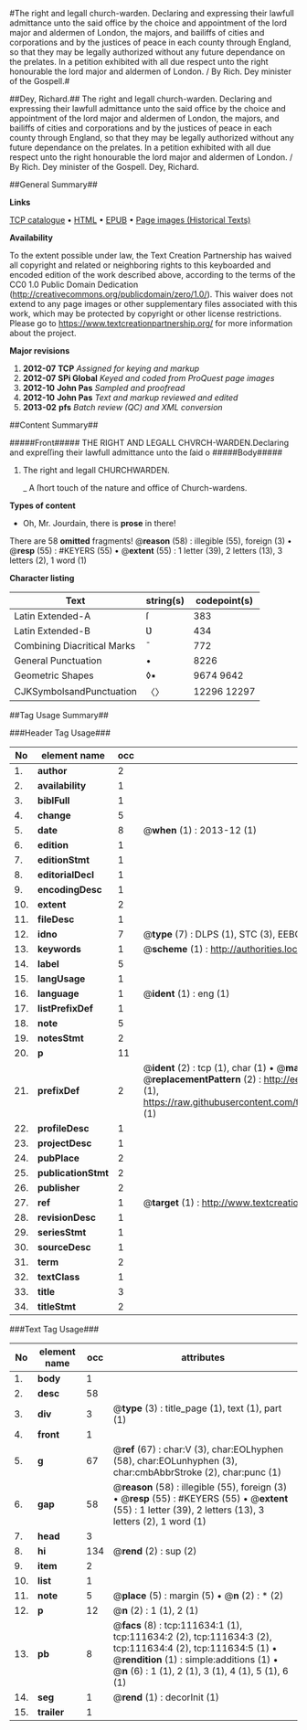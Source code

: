 #The right and legall church-warden. Declaring and expressing their lawfull admittance unto the said office by the choice and appointment of the lord major and aldermen of London, the majors, and bailiffs of cities and corporations and by the justices of peace in each county through England, so that they may be legally authorized without any future dependance on the prelates. In a petition exhibited with all due respect unto the right honourable the lord major and aldermen of London. / By Rich. Dey minister of the Gospell.#

##Dey, Richard.##
The right and legall church-warden. Declaring and expressing their lawfull admittance unto the said office by the choice and appointment of the lord major and aldermen of London, the majors, and bailiffs of cities and corporations and by the justices of peace in each county through England, so that they may be legally authorized without any future dependance on the prelates. In a petition exhibited with all due respect unto the right honourable the lord major and aldermen of London. / By Rich. Dey minister of the Gospell.
Dey, Richard.

##General Summary##

**Links**

[TCP catalogue](http://www.ota.ox.ac.uk/tcp/)  • 
[HTML](http://tei.it.ox.ac.uk/tcp/Texts-HTML/free/A81/A81407.html)  • 
[EPUB](http://tei.it.ox.ac.uk/tcp/Texts-EPUB/free/A81/A81407.epub) • 
[Page images (Historical Texts)](https://historicaltexts.jisc.ac.uk/eebo-99859545e)

**Availability**

To the extent possible under law, the Text Creation Partnership has waived all copyright and related or neighboring rights to this keyboarded and encoded edition of the work described above, according to the terms of the CC0 1.0 Public Domain Dedication (http://creativecommons.org/publicdomain/zero/1.0/). This waiver does not extend to any page images or other supplementary files associated with this work, which may be protected by copyright or other license restrictions. Please go to https://www.textcreationpartnership.org/ for more information about the project.

**Major revisions**

1. __2012-07__ __TCP__ *Assigned for keying and markup*
1. __2012-07__ __SPi Global__ *Keyed and coded from ProQuest page images*
1. __2012-10__ __John Pas__ *Sampled and proofread*
1. __2012-10__ __John Pas__ *Text and markup reviewed and edited*
1. __2013-02__ __pfs__ *Batch review (QC) and XML conversion*

##Content Summary##

#####Front#####
THE RIGHT AND LEGALL CHVRCH-WARDEN.Declaring and expreſſing their lawfull admittance unto the ſaid o
#####Body#####

1. The right and legall CHURCHWARDEN.

    _ A ſhort touch of the nature and office of Church-wardens.

**Types of content**

  * Oh, Mr. Jourdain, there is **prose** in there!

There are 58 **omitted** fragments! 
 @__reason__ (58) : illegible (55), foreign (3)  •  @__resp__ (55) : #KEYERS (55)  •  @__extent__ (55) : 1 letter (39), 2 letters (13), 3 letters (2), 1 word (1)

**Character listing**


|Text|string(s)|codepoint(s)|
|---|---|---|
|Latin Extended-A|ſ|383|
|Latin Extended-B|Ʋ|434|
|Combining             Diacritical Marks|̄|772|
|General Punctuation|•|8226|
|Geometric Shapes|◊▪|9674 9642|
|CJKSymbolsandPunctuation|〈〉|12296 12297|

##Tag Usage Summary##

###Header Tag Usage###

|No|element name|occ|attributes|
|---|---|---|---|
|1.|__author__|2||
|2.|__availability__|1||
|3.|__biblFull__|1||
|4.|__change__|5||
|5.|__date__|8| @__when__ (1) : 2013-12 (1)|
|6.|__edition__|1||
|7.|__editionStmt__|1||
|8.|__editorialDecl__|1||
|9.|__encodingDesc__|1||
|10.|__extent__|2||
|11.|__fileDesc__|1||
|12.|__idno__|7| @__type__ (7) : DLPS (1), STC (3), EEBO-CITATION (1), PROQUEST (1), VID (1)|
|13.|__keywords__|1| @__scheme__ (1) : http://authorities.loc.gov/ (1)|
|14.|__label__|5||
|15.|__langUsage__|1||
|16.|__language__|1| @__ident__ (1) : eng (1)|
|17.|__listPrefixDef__|1||
|18.|__note__|5||
|19.|__notesStmt__|2||
|20.|__p__|11||
|21.|__prefixDef__|2| @__ident__ (2) : tcp (1), char (1)  •  @__matchPattern__ (2) : ([0-9\-]+):([0-9IVX]+) (1), (.+) (1)  •  @__replacementPattern__ (2) : http://eebo.chadwyck.com/downloadtiff?vid=$1&page=$2 (1), https://raw.githubusercontent.com/textcreationpartnership/Texts/master/tcpchars.xml#$1 (1)|
|22.|__profileDesc__|1||
|23.|__projectDesc__|1||
|24.|__pubPlace__|2||
|25.|__publicationStmt__|2||
|26.|__publisher__|2||
|27.|__ref__|1| @__target__ (1) : http://www.textcreationpartnership.org/docs/. (1)|
|28.|__revisionDesc__|1||
|29.|__seriesStmt__|1||
|30.|__sourceDesc__|1||
|31.|__term__|2||
|32.|__textClass__|1||
|33.|__title__|3||
|34.|__titleStmt__|2||


###Text Tag Usage###

|No|element name|occ|attributes|
|---|---|---|---|
|1.|__body__|1||
|2.|__desc__|58||
|3.|__div__|3| @__type__ (3) : title_page (1), text (1), part (1)|
|4.|__front__|1||
|5.|__g__|67| @__ref__ (67) : char:V (3), char:EOLhyphen (58), char:EOLunhyphen (3), char:cmbAbbrStroke (2), char:punc (1)|
|6.|__gap__|58| @__reason__ (58) : illegible (55), foreign (3)  •  @__resp__ (55) : #KEYERS (55)  •  @__extent__ (55) : 1 letter (39), 2 letters (13), 3 letters (2), 1 word (1)|
|7.|__head__|3||
|8.|__hi__|134| @__rend__ (2) : sup (2)|
|9.|__item__|2||
|10.|__list__|1||
|11.|__note__|5| @__place__ (5) : margin (5)  •  @__n__ (2) : * (2)|
|12.|__p__|12| @__n__ (2) : 1 (1), 2 (1)|
|13.|__pb__|8| @__facs__ (8) : tcp:111634:1 (1), tcp:111634:2 (2), tcp:111634:3 (2), tcp:111634:4 (2), tcp:111634:5 (1)  •  @__rendition__ (1) : simple:additions (1)  •  @__n__ (6) : 1 (1), 2 (1), 3 (1), 4 (1), 5 (1), 6 (1)|
|14.|__seg__|1| @__rend__ (1) : decorInit (1)|
|15.|__trailer__|1||
